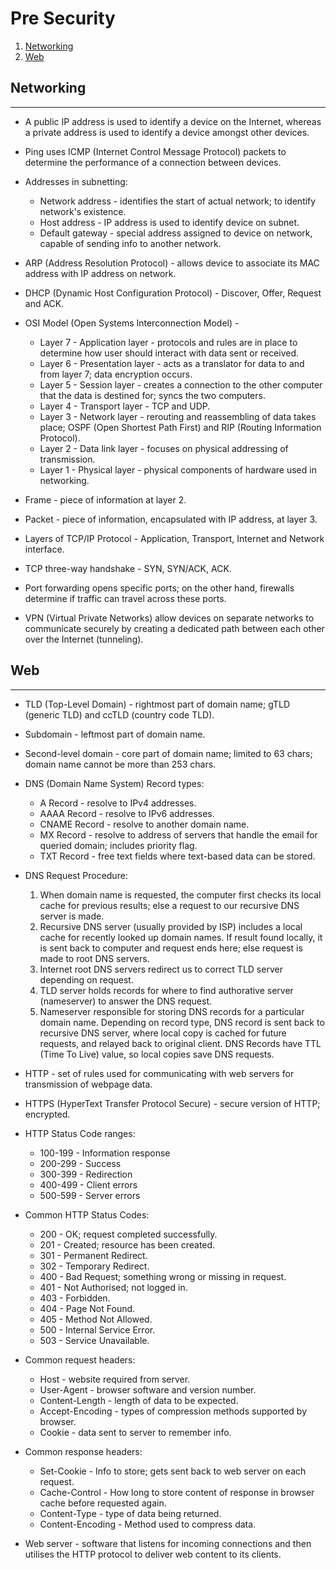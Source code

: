 # Pre Security

1. [Networking](#networking)
2. [Web](#web)

## Networking

---

* A public IP address is used to identify a device on the Internet, whereas a private address is used to identify a device amongst other devices.

* Ping uses ICMP (Internet Control Message Protocol) packets to determine the performance of a connection between devices.

* Addresses in subnetting:

  * Network address - identifies the start of actual network; to identify network's existence.
  * Host address - IP address is used to identify device on subnet.
  * Default gateway - special address assigned to device on network, capable of sending info to another network.

* ARP (Address Resolution Protocol) - allows device to associate its MAC address with IP address on network.

* DHCP (Dynamic Host Configuration Protocol) - Discover, Offer, Request and ACK.

* OSI Model (Open Systems Interconnection Model) -

  * Layer 7 - Application layer - protocols and rules are in place to determine how user should interact with data sent or received.
  * Layer 6 - Presentation layer - acts as a translator for data to and from layer 7; data encryption occurs.
  * Layer 5 - Session layer - creates a connection to the other computer that the data is destined for; syncs the two computers.
  * Layer 4 - Transport layer - TCP and UDP.
  * Layer 3 - Network layer - rerouting and reassembling of data takes place; OSPF (Open Shortest Path First) and RIP (Routing Information Protocol).
  * Layer 2 - Data link layer - focuses on physical addressing of transmission.
  * Layer 1 - Physical layer - physical components of hardware used in networking.

* Frame - piece of information at layer 2.

* Packet - piece of information, encapsulated with IP address, at layer 3.

* Layers of TCP/IP Protocol - Application, Transport, Internet and Network interface.

* TCP three-way handshake - SYN, SYN/ACK, ACK.

* Port forwarding opens specific ports; on the other hand, firewalls determine if traffic can travel across these ports.

* VPN (Virtual Private Networks) allow devices on separate networks to communicate securely by creating a dedicated path between each other over the Internet (tunneling).

## Web

---

* TLD (Top-Level Domain) - rightmost part of domain name; gTLD (generic TLD) and ccTLD (country code TLD).

* Subdomain - leftmost part of domain name.

* Second-level domain - core part of domain name; limited to 63 chars; domain name cannot be more than 253 chars.

* DNS (Domain Name System) Record types:

  * A Record - resolve to IPv4 addresses.
  * AAAA Record - resolve to IPv6 addresses.
  * CNAME Record - resolve to another domain name.
  * MX Record - resolve to address of servers that handle the email for queried domain; includes priority flag.
  * TXT Record - free text fields where text-based data can be stored.

* DNS Request Procedure:

  1. When domain name is requested, the computer first checks its local cache for previous results; else a request to our recursive DNS server is made.
  2. Recursive DNS server (usually provided by ISP) includes a local cache for recently looked up domain names. If result found locally, it is sent back to computer and request ends here; else request is made to root DNS servers.
  3. Internet root DNS servers redirect us to correct TLD server depending on request.
  4. TLD server holds records for where to find authorative server (nameserver) to answer the DNS request.
  5. Nameserver responsible for storing DNS records for a particular domain name. Depending on record type, DNS record is sent back to recursive DNS server, where local copy is cached for future requests, and relayed back to original client. DNS Records have TTL (Time To Live) value, so local copies save DNS requests.

* HTTP - set of rules used for communicating with web servers for transmission of webpage data.

* HTTPS (HyperText Transfer Protocol Secure) - secure version of HTTP; encrypted.

* HTTP Status Code ranges:

  * 100-199 - Information response
  * 200-299 - Success
  * 300-399 - Redirection
  * 400-499 - Client errors
  * 500-599 - Server errors

* Common HTTP Status Codes:

  * 200 - OK; request completed successfully.
  * 201 - Created; resource has been created.
  * 301 - Permanent Redirect.
  * 302 - Temporary Redirect.
  * 400 - Bad Request; something wrong or missing in request.
  * 401 - Not Authorised; not logged in.
  * 403 - Forbidden.
  * 404 - Page Not Found.
  * 405 - Method Not Allowed.
  * 500 - Internal Service Error.
  * 503 - Service Unavailable.

* Common request headers:

  * Host - website required from server.
  * User-Agent - browser software and version number.
  * Content-Length - length of data to be expected.
  * Accept-Encoding - types of compression methods supported by browser.
  * Cookie - data sent to server to remember info.

* Common response headers:

  * Set-Cookie - Info to store; gets sent back to web server on each request.
  * Cache-Control - How long to store content of response in browser cache before requested again.
  * Content-Type - type of data being returned.
  * Content-Encoding - Method used to compress data.

* Web server - software that listens for incoming connections and then utilises the HTTP protocol to deliver web content to its clients.
